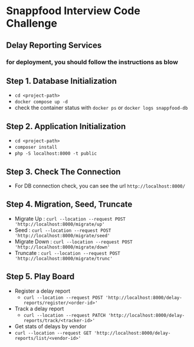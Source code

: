 # Snappfood Interview Code Challenge
## Delay Reporting Services
### for deployment, you should follow the instructions as blow
## Step 1. Database Initialization
- `cd <project-path>`
- `docker compose up -d`
- check the container status with `docker ps` or `docker logs snappfood-db`

## Step 2. Application Initialization
- `cd <project-path>`
- `composer install`
- `php -S localhost:8000 -t public`

## Step 3. Check The Connection
- For DB connection check, you can see the url `http://localhost:8000/`

## Step 4. Migration, Seed, Truncate
- Migrate Up : `curl --location --request POST 'http://localhost:8000/migrate/up'`
- Seed : `curl --location --request POST 'http://localhost:8000/migrate/seed'`
- Migrate Down : `curl --location --request POST 'http://localhost:8000/migrate/down'`
- Truncate : `curl --location --request POST 'http://localhost:8000/migrate/trunc'`

## Step 5. Play Board
- Register a delay report
  - `curl --location --request POST 'http://localhost:8000/delay-reports/register/<order-id>'`
- Track a delay report
  - `curl --location --request PATCH 'http://localhost:8000/delay-reports/track/<tracker-id>'`
-  Get stats of delays by vendor
  - `curl --location --request GET 'http://localhost:8000/delay-reports/list/<vendor-id>'`